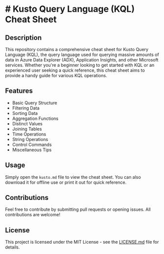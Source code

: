 # # Kusto Query Language (KQL) Cheat Sheet

## Description

This repository contains a comprehensive cheat sheet for Kusto Query Language (KQL), the query language used for querying massive amounts of data in Azure Data Explorer (ADX), Application Insights, and other Microsoft services. Whether you're a beginner looking to get started with KQL or an experienced user seeking a quick reference, this cheat sheet aims to provide a handy guide for various KQL operations.

## Features

- Basic Query Structure
- Filtering Data
- Sorting Data
- Aggregation Functions
- Distinct Values
- Joining Tables
- Time Operations
- String Operations
- Control Commands
- Miscellaneous Tips

## Usage

Simply open the `kusto.md` file to view the cheat sheet. You can also download it for offline use or print it out for quick reference.

## Contributions

Feel free to contribute by submitting pull requests or opening issues. All contributions are welcome!

## License

This project is licensed under the MIT License - see the [LICENSE.md](LICENSE.md) file for details.
